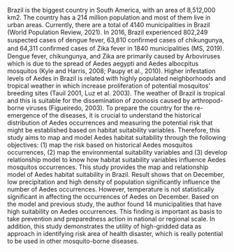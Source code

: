 Brazil is the biggest country in South America, with an area of 8,512,000 km2. The country has a 214 million population and most of them live in urban areas. Currently, there are a total of 4140 municipalities in Brazil (World Population Review, 2021). In 2016, Brazil experienced 802,249 suspected cases of dengue fever, 63,810 conﬁrmed cases of chikungunya, and 64,311 conﬁrmed cases of Zika fever in 1840 municipalities (MS, 2019).  Dengue fever, chikungunya, and Zika are primarily caused by Arboviruses which is due to the spread of Aedes aegypti and Aedes albocpitus mosquitos (Kyle and Harris, 2008; Paupy et al., 2010). Higher infestation levels of Aedes in Brazil is related with highly populated neighborhoods and tropical weather in which increase proliferation of potential mosquitos’ breeding sites (Tauil 2001, Luz et al. 2003).  The weather of Brazil is tropical and this is suitable for the dissemination of zoonosis caused by arthropod-borne viruses (Figueiredo, 2003).
To prepare the country for the re-emergence of the diseases, it is crucial to understand the historical distribution of Aedes occurrences and measuring the potential risk that might be established based on habitat suitability variables. Therefore, this study aims to map and model Aedes habitat suitability through the following objectives: (1) map the risk based on historical Aedes mosquitos occurrences, (2) map the environmental suitability variables and (3) develop relationship model to know how habitat suitability variables influence Aedes mosquitos occurrences. 
This study provides the map and relationship model of Aedes habitat suitability in Brazil. Result shows that on December, low precipitation and high density of population significantly influence the number of Aedes occurrences. However, temperature is not statistically significant in affecting the occurrences of Aedes on December. Based on the model and previous study, the author found 14 municipalities that have high suitability on Aedes occurrences. This finding is important as basis to take prevention and preparedness action in national or regional scale. In addition, this study demonstrates the utility of high-gridded data as approach in identifying risk area of health disaster, which is really potential to be used in other mosquito-borne diseases.


